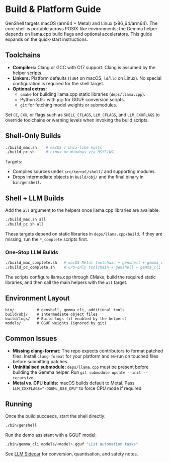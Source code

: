 # Build & Platform Guide

GenShell targets macOS (arm64 + Metal) and Linux (x86_64/arm64). The core shell is portable across POSIX-like environments; the Gemma helper depends on llama.cpp build flags and optional accelerators. This guide expands on the quick-start instructions.

## Toolchains
- **Compilers:** Clang or GCC with C17 support. Clang is assumed by the helper scripts.
- **Linkers:** Platform defaults (`ld64` on macOS, `ld`/`lld` on Linux). No special configuration is required for the shell target.
- **Optional extras:**
  - `cmake` for building llama.cpp static libraries (`deps/llama.cpp`).
  - Python 3.9+ with `pip` for GGUF conversion scripts.
  - `git` for fetching model weights or submodules.

Set `CC`, `CXX`, or flags such as `SHELL_CFLAGS`, `LLM_CFLAGS`, and `LLM_CXXFLAGS` to override toolchains or warning levels when invoking the build scripts.

## Shell-Only Builds
```bash
./build_mac.sh    # macOS / Unix-like hosts
./build_pc.sh     # Linux or Windows via MSYS/WSL
```

Targets:
- Compiles sources under `src/kernel/shell/` and supporting modules.
- Drops intermediate objects in `build/obj/` and the final binary in `bin/genshell`.

## Shell + LLM Builds
Add the `all` argument to the helpers once llama.cpp libraries are available.
```bash
./build_mac.sh all
./build_pc.sh all
```

These targets depend on static libraries in `deps/llama.cpp/build`. If they are missing, run the `*_complete` scripts first.

### One-Stop LLM Builds
```bash
./build_mac_complete.sh   # macOS Metal toolchain + genshell + gemma_cli
./build_pc_complete.sh    # CPU-only toolchain + genshell + gemma_cli
```

The scripts configure llama.cpp through CMake, build the required static libraries, and then call the main helpers with the `all` target.

## Environment Layout
```
bin/          # genshell, gemma_cli, additional tools
build/obj/    # Intermediate object files
build/logs/   # Build logs (if enabled by the helpers)
models/       # GGUF weights (ignored by git)
```

## Common Issues
- **Missing clang-format:** The repo expects contributors to format patched files. Install `clang-format` for your platform and re-run on touched files before submitting patches.
- **Uninitialised submodule:** `deps/llama.cpp` must be present before building the Gemma helper. Run `git submodule update --init --recursive`.
- **Metal vs. CPU builds:** macOS builds default to Metal. Pass `LLM_CXXFLAGS="-DGGML_USE_CPU"` to force CPU mode if required.

## Running
Once the build succeeds, start the shell directly:
```bash
./bin/genshell
```

Run the demo assistant with a GGUF model:
```bash
./bin/gemma_cli models/<model>.gguf "List automation tasks"
```

See [LLM Sidecar](llm-sidecar.md) for conversion, quantisation, and safety notes.
